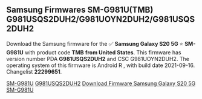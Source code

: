 <h2>Samsung Firmwares SM-G981U(TMB) G981USQS2DUH2/G981UOYN2DUH2/G981USQS2DUH2</h2>
Download the Samsung firmware for the ✅ <strong>Samsung Galaxy S20 5G </strong> ⭐ <strong>SM-G981U</strong> with product code <strong>TMB</strong> <strong> from United States</strong>. This firmware has version number PDA <strong>G981USQS2DUH2</strong> and CSC G981UOYN2DUH2. The operating system of this firmware is Android R , with build date 2021-09-16. Changelist <strong>22299651</strong>.


[SM-G981U](https://samfirm.shop/samsung/model/SM-G981U)
[G981USQS2DUH2](https://samfirm.shop/samsung/pda/G981USQS2DUH2)
[Download Firmware Samsung Galaxy S20 5G SM-G981U](https://samfirm.shop/samsung/firmware/457049)
